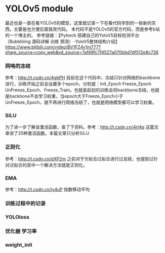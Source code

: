 # YOLOv5 module
最近也是一直在看YOLOv5的模型，这里就记录一下在看代码学到的一些新的东西。主要是也方便后面我改代码。
本代码不是YOLOv5的官方代码，而是参考b站的一个博主的。
参考链接：【Pytorch 搭建自己的YoloV5目标检测平台（Bubbliiiing 源码详解 训练 预测）-YoloV5整体结构介绍】 https://www.bilibili.com/video/BV1FZ4y1m777?share_source=copy_web&vd_source=7af49fc7f4527a070bbd7df512e8c736
### 网咯的冻结
参考：http://t.csdn.cn/4gbPH
目前在这个代码中，冻结只针对网络的backbone进行，训练开始之前会设置多个epoch，分别是：Init_Epoch   Freeze_Epoch      UnFreeze_Epoch、Freeze_Train。也就是起初的训练会将backbone冻结，也就是backbone不会学习权重，当epoch大于Freeze_Epoch小于UnFreeze_Epoch，就不再进行网络冻结了，也就是网络模型都可以学习权重。
### SiLU
为了进一步了解该激活函数，查了下资料。参考：http://t.csdn.cn/4rt4q
这篇文章讲了25种激活函数。本篇文章只分析SiLU
### 正则化
参考：http://t.csdn.cn/dXP2m
之前对于欠拟合过拟合进行过总结，也提到过针对过拟合的其中一个解决方法就是正则化。
### EMA
参考：http://t.csdn.cn/jy4uP
指数移动平均
### 训练过程中的记录



### YOLOloss



### 优化器 学习率


### weight_init

